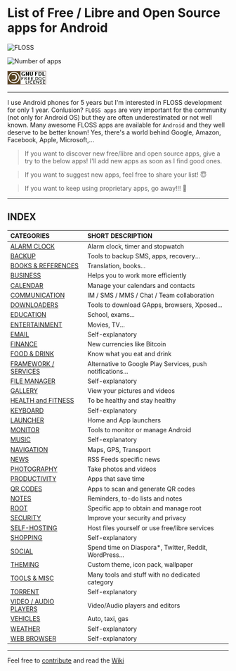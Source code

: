 # List of Free / Libre and Open Source apps for Android

![FLOSS](https://osine.cozycloud.cc/public/files/files/29d741f0656d854c9750d3486205883a/attach/FLOSS_banner.png)

![Number of apps](https://img.shields.io/badge/Apps-344-brightgreen.svg?style=flat-square)  

![License](Pictures/gnu-fdl.png)  

---

I use Android phones for 5 years but I'm interested in FLOSS development for only 1 year. Conlusion? `FLOSS apps` are very important for the community (not only for Android OS) but they are often underestimated or not well known.
Many awesome FLOSS apps are available for `Android` and they well deserve to be better known! Yes, there's a world behind Google, Amazon, Facebook, Apple, Microsoft,...

> If you want to discover new free/libre and open source apps, give a try to the below apps! I'll add new apps as soon as I find good ones.

> If you want to suggest new apps, feel free to share your list! :innocent:

> If you want to keep using proprietary apps, go away!!! :japanese_goblin:

***

## INDEX

| **CATEGORIES** | **SHORT DESCRIPTION** | 
| :----------- | :----------- | 
[ALARM CLOCK](Categories/Alarm_clock.md) | Alarm clock, timer and stopwatch
[BACKUP](Categories/Backup.md) | Tools to backup SMS, apps, recovery...
[BOOKS & REFERENCES](Categories/Books.md) | Translation, books...
[BUSINESS](Categories/Business.md) | Helps you to work more efficiently
[CALENDAR](Categories/Calendar.md) | Manage your calendars and contacts
[COMMUNICATION](Categories/Communication.md) | IM / SMS / MMS / Chat / Team collaboration
[DOWNLOADERS](Categories/Downloaders.md) | Tools to download GApps, browsers, Xposed...
[EDUCATION](Categories/Education.md) | School, exams...
[ENTERTAINMENT](Categories/Entertainment.md) | Movies, TV...
[EMAIL](Categories/Email.md) | Self-explanatory
[FINANCE](Categories/Finance.md) | New currencies like Bitcoin
[FOOD & DRINK](Categories/Food_drink.md) | Know what you eat and drink
[FRAMEWORK / SERVICES](Categories/Framework.md) | Alternative to Google Play Services, push notifications...
[FILE MANAGER](Categories/File_manager.md) | Self-explanatory
[GALLERY](Categories/Gallery.md) | View your pictures and videos
[HEALTH and FITNESS](Categories/Health_Fitness.md) | To be healthy and stay healthy
[KEYBOARD](Categories/Keyboard.md) | Self-explanatory
[LAUNCHER](Categories/Launcher.md) | Home and App launchers
[MONITOR](Categories/Monitor.md) | Tools to monitor or manage Android
[MUSIC](Categories/Music.md) | Self-explanatory
[NAVIGATION](Categories/Navigation.md) | Maps, GPS, Transport
[NEWS](Categories/News.md) | RSS Feeds specific news
[PHOTOGRAPHY](Categories/Photography.md) | Take photos and videos
[PRODUCTIVITY](Categories/Productivity.md) | Apps that save time
[QR CODES](Categories/QR.md) | Apps to scan and generate QR codes
[NOTES](Categories/Notes.md) | Reminders, to-do lists and notes
[ROOT](Categories/Root.md) | Specific app to obtain and manage root
[SECURITY](Categories/Security.md) | Improve your security and privacy
[SELF-HOSTING](Categories/Self_hosting.md) | Host files yourself or use free/libre services
[SHOPPING](Categories/Shopping.md) | Self-explanatory
[SOCIAL](Categories/Social.md) | Spend time on Diaspora*, Twitter, Reddit, WordPress...
[THEMING](Categories/Theming.md) | Custom theme, icon pack, wallpaper
[TOOLS & MISC](Categories/Tools_Misc.md) | Many tools and stuff with no dedicated category
[TORRENT](Categories/Torrent.md) | Self-explanatory
[VIDEO / AUDIO PLAYERS](Categories/Video_Audio_Players.md) | Video/Audio players and editors
[VEHICLES](Categories/Vehicles.md) | Auto, taxi, gas
[WEATHER](Categories/Weather.md) | Self-explanatory
[WEB BROWSER](Categories/Web.md) | Self-explanatory

***

Feel free to [contribute](https://gitlab.com/Primokorn/FLOSS_Android_apps/blob/master/CONTRIBUTING.md) and read the [Wiki](https://gitlab.com/Primokorn/FLOSS_Android_apps/wikis/home)